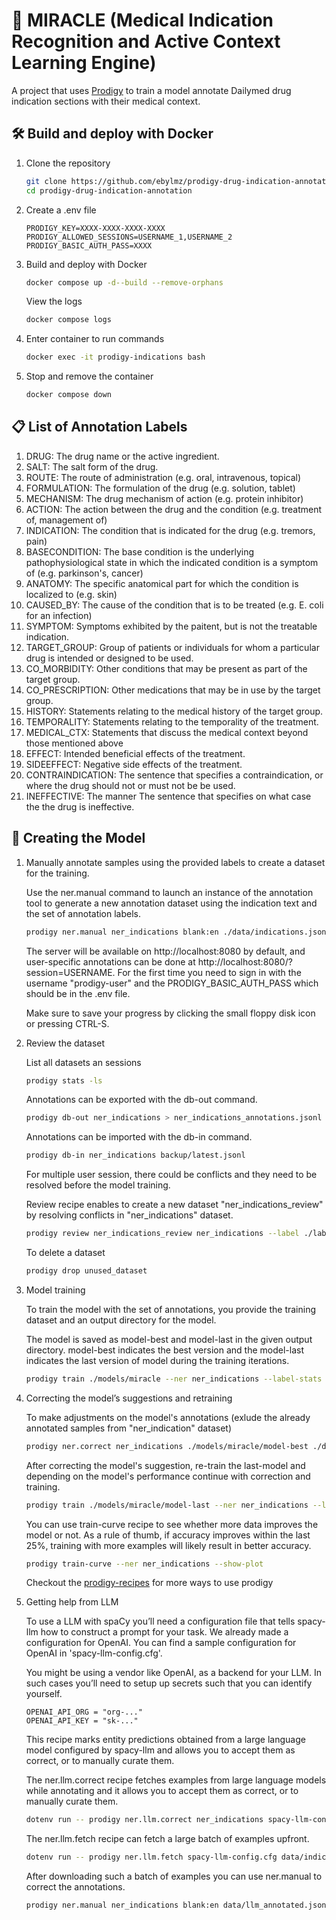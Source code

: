 # 🌟 MIRACLE (Medical Indication Recognition and Active Context Learning Engine)

A project that uses [Prodigy](http://prodi.gy) to train a model annotate Dailymed drug indication sections with their medical context.

## 🛠️ Build and deploy with Docker

1. Clone the repository
   
    ```bash
    git clone https://github.com/ebylmz/prodigy-drug-indication-annotation
    cd prodigy-drug-indication-annotation
    ```

2. Create a .env file

    ```
    PRODIGY_KEY=XXXX-XXXX-XXXX-XXXX
    PRODIGY_ALLOWED_SESSIONS=USERNAME_1,USERNAME_2
    PRODIGY_BASIC_AUTH_PASS=XXXX
    ```

3. Build and deploy with Docker

    ```bash
    docker compose up -d--build --remove-orphans
    ```
    
    View the logs
    
    ```bash
    docker compose logs
    ```

4. Enter container to run commands

    ```bash
    docker exec -it prodigy-indications bash
    ```

5. Stop and remove the container

    ```bash
    docker compose down
    ```

## 📋 List of Annotation Labels
1. DRUG: The drug name or the active ingredient. 
2. SALT: The salt form of the drug.
3. ROUTE: The route of administration (e.g. oral, intravenous, topical)
4. FORMULATION: The formulation of the drug (e.g. solution, tablet)
5. MECHANISM: The drug mechanism of action (e.g. protein inhibitor)
6. ACTION: The action between the drug and the condition (e.g. treatment of, management of)
7. INDICATION: The condition that is indicated for the drug (e.g. tremors, pain)
8. BASECONDITION: The base condition is the underlying pathophysiological state in which the indicated condition is a symptom of (e.g. parkinson's, cancer)
9. ANATOMY: The specific anatomical part for which the condition is localized to (e.g. skin)
10. CAUSED_BY: The cause of the condition that is to be treated (e.g. E. coli for an infection)
11. SYMPTOM: Symptoms exhibited by the paitent, but is not the treatable indication.
12. TARGET_GROUP: Group of patients or individuals for whom a particular drug is intended or designed to be used.
13. CO_MORBIDITY: Other conditions that may be present as part of the target group.
14. CO_PRESCRIPTION: Other medications that may be in use by the target group.
15. HISTORY: Statements relating to the medical history of the target group.
16. TEMPORALITY: Statements relating to the temporality of the treatment.
17. MEDICAL_CTX: Statements that discuss the medical context beyond those mentioned above
18. EFFECT: Intended beneficial effects of the treatment.
19. SIDEEFFECT: Negative side effects of the treatment.
20. CONTRAINDICATION: The sentence that specifies a contraindication, or where the drug should not or must not be be used.
21. INEFFECTIVE: The manner The sentence that specifies on what case the the drug is ineffective.

## 🚀 Creating the Model

1. Manually annotate samples using the provided labels to create a dataset for the training.
    
    Use the ner.manual command to launch an instance of the annotation tool to generate a new annotation dataset using the indication text and the set of annotation labels.

    ```bash
    prodigy ner.manual ner_indications blank:en ./data/indications.jsonl --label ./labels.txt
    ```

    The server will be available on http://localhost:8080 by default, and user-specific annotations can be done at http://localhost:8080/?session=USERNAME. For the first time you need to sign in with the username "prodigy-user" and the PRODIGY_BASIC_AUTH_PASS which should be in the .env file.

    Make sure to save your progress by clicking the small floppy disk icon or pressing CTRL-S.

2. Review the dataset

    List all datasets an sessions

    ```bash
    prodigy stats -ls
    ```

    Annotations can be exported with the db-out command.

    ```bash
    prodigy db-out ner_indications > ner_indications_annotations.jsonl
    ```

    Annotations can be imported with the db-in command.

    ```bash
    prodigy db-in ner_indications backup/latest.jsonl
    ```

    For multiple user session, there could be conflicts and they need to be resolved before the model training. 
    
    Review recipe enables to create a new dataset "ner_indications_review" by resolving conflicts in "ner_indications" dataset.

    ```bash
    prodigy review ner_indications_review ner_indications --label ./labels.txt
    ```
    
    To delete a dataset

    ```bash
    prodigy drop unused_dataset
    ```

3. Model training

    To train the model with the set of annotations, you provide the training dataset and an output directory for the model. 
    
    The model is saved as model-best and model-last in the given output directory. model-best indicates the best version and the model-last indicates the last version of model during the training iterations. 

    ```bash
    prodigy train ./models/miracle --ner ner_indications --label-stats
    ```

4. Correcting the model’s suggestions and retraining

    To make adjustments on the model's annotations (exlude the already annotated samples from "ner_indication" dataset) 

    ```bash
    prodigy ner.correct ner_indications ./models/miracle/model-best ./data/indications.jsonl --label ./labels.txt --exclude ner_indications
    ```

    After correcting the model's suggestion, re-train the last-model and depending on the model's performance continue with correction and training.

    ```bash
    prodigy train ./models/miracle/model-last --ner ner_indications --label-stats
    ```

    You can use train-curve recipe to see whether more data improves the model or not. As a rule of thumb, if accuracy improves within the last 25%, training with more examples will likely result in better accuracy.

    ```bash
    prodigy train-curve --ner ner_indications --show-plot
    ```

    Checkout the [prodigy-recipes](https://github.com/explosion/prodigy-recipes) for more ways to use prodigy

5. Getting help from LLM

    To use a LLM with spaCy you’ll need a configuration file that tells spacy-llm how to construct a prompt for your task. We already made a configuration for OpenAI. You can find a sample configuration for OpenAI in 'spacy-llm-config.cfg'.

    You might be using a vendor like OpenAI, as a backend for your LLM. In such cases you’ll need to setup up secrets such that you can identify yourself.

    ```
    OPENAI_API_ORG = "org-..."
    OPENAI_API_KEY = "sk-..."
    ```

    This recipe marks entity predictions obtained from a large language model configured by spacy-llm and allows you to accept them as correct, or to manually curate them. 

    The ner.llm.correct recipe fetches examples from large language models while annotating and it allows you to accept them as correct, or to manually curate them.  
    
    ```bash
    dotenv run -- prodigy ner.llm.correct ner_indications spacy-llm-config.cfg data/indications.jsonl
    ```

    The ner.llm.fetch recipe can fetch a large batch of examples upfront.

    ```bash
    dotenv run -- prodigy ner.llm.fetch spacy-llm-config.cfg data/indications.jsonl data/llm_annotated.jsonl
    ```

    After downloading such a batch of examples you can use ner.manual to correct the annotations.

    ```bash
    prodigy ner.manual ner_indications blank:en data/llm_annotated.jsonl --label labels.txt
    ```
